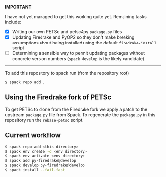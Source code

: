 **IMPORTANT**

I have not yet managed to get this working quite yet. Remaining tasks include:

- [x] Writing our own PETSc and petsc4py `package.py` files
- [x] Updating Firedrake and PyOP2 so they don't make breaking assumptions about being installed using the default `firedrake-install` script
- [ ] Determining a sensible way to permit updating packages without concrete version numbers (`spack develop` is the likely candidate)

---

To add this repository to spack run (from the repository root)

```bash
$ spack repo add .
```

## Using the Firedrake fork of PETSc

To get PETSc to clone from the Firedrake fork we apply a patch to the upstream `package.py` file from Spack.
To regenerate the `package.py` in this repository run the `rebase-petsc` script.

## Current workflow

```bash
$ spack repo add <this directory>
$ spack env create -d <env directory>
$ spack env activate <env directory>
$ spack add py-firedrake@develop
$ spack develop py-firedrake@develop
$ spack install --fail-fast
```
